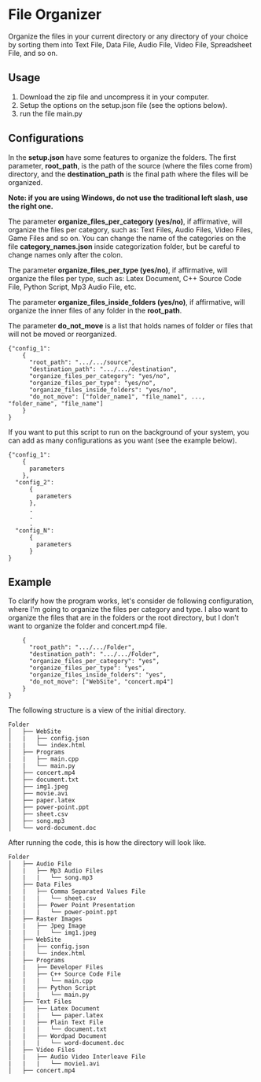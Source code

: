 # File Organizer
Organize the files in your current directory or any directory of your choice by sorting them into Text File, Data File, Audio File, Video File, Spreadsheet File, and so on.

## Usage
1) Download the zip file and uncompress it in your computer.
2) Setup the options on the setup.json file (see the options below).
3) run the file main.py

## Configurations
In the **setup.json** have some features to organize the folders. The first parameter, **root_path**,
is the path of the source (where the files come from) directory, and the **destination_path** is the final path where the files will be organized.

**Note: if you are using Windows, do not use the traditional left slash, use the right one.**

The parameter **organize_files_per_category (yes/no)**, if affirmative, will organize the files per category, such as: Text Files, Audio Files, Video Files, Game Files and so on. You can change the name of the categories on the file **category_names.json** inside categorization folder, but be careful to change names only after the colon.

The parameter **organize_files_per_type (yes/no)**, if affirmative, will organize the files per type, such as: Latex Document, C++ Source Code File, Python Script, Mp3 Audio File, etc.

The parameter **organize_files_inside_folders (yes/no)**, if affirmative, will organize the inner files of any folder in the **root_path**.

The parameter **do_not_move** is a list that holds names of folder or files that will not be moved or reorganized.

```
{"config_1":
    {
      "root_path": ".../.../source",
      "destination_path": ".../.../destination",            
      "organize_files_per_category": "yes/no",
      "organize_files_per_type": "yes/no",
      "organize_files_inside_folders": "yes/no",
      "do_not_move": ["folder_name1", "file_name1", ..., "folder_name", "file_name"]
    }    
}
```
If you want to put this script to run on the background of your system, you can add as many configurations as you want (see the example below).

```
{"config_1":
    {
      parameters
    },
  "config_2":
      {
        parameters
      },
      .
      .
      .
  "config_N":
      {
        parameters
      }     
}
```

## Example
To clarify how the program works, let's consider de following configuration, where I'm going to organize the files per category and type. I also want to organize the files that are in the folders or the root directory, but I don't want to organize the folder and concert.mp4 file.
```{"config_1":
    {
      "root_path": ".../.../Folder",
      "destination_path": ".../.../Folder",            
      "organize_files_per_category": "yes",
      "organize_files_per_type": "yes",
      "organize_files_inside_folders": "yes",
      "do_not_move": ["WebSite", "concert.mp4"]
    }    
}
```
The following structure is a view of the initial directory.
```
Folder
│   ├── WebSite
│   |   ├── config.json
|   |   └── index.html
│   ├── Programs
│   |   ├── main.cpp
|   |   └── main.py
│   ├── concert.mp4
│   ├── document.txt
│   ├── img1.jpeg
│   ├── movie.avi
│   ├── paper.latex
│   ├── power-point.ppt
│   ├── sheet.csv
│   ├── song.mp3
│   └── word-document.doc
```
After running the code, this is how the directory will look like.
```
Folder
│   ├── Audio File
│   |   ├── Mp3 Audio Files
│   |   |   └── song.mp3
│   ├── Data Files
│   |   ├── Comma Separated Values File
|   |   |   └── sheet.csv
│   |   ├── Power Point Presentation
|   |   |   └── power-point.ppt
│   ├── Raster Images
│   |   ├── Jpeg Image
|   |   |   └── img1.jpeg
│   ├── WebSite
│   |   ├── config.json
|   |   └── index.html
│   ├── Programs
│   |   ├── Developer Files
│   |   ├── C++ Source Code File
|   |   |   └── main.cpp
│   |   ├── Python Script
|   |   |   └── main.py
│   ├── Text Files
│   |   ├── Latex Document
|   |   |   └── paper.latex
│   |   ├── Plain Text File
|   |   |   └── document.txt
│   |   ├── Wordpad Document
|   |   |   └── word-document.doc
│   ├── Video Files
│   |   ├── Audio Video Interleave File
|   |   |   └── movie1.avi
│   ├── concert.mp4
```
